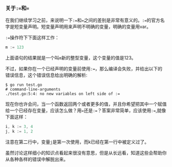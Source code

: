### 关于`:=`和`=`

在我们继续学习之前，来说明一下`:=`和`=`之间的差别是非常有意义的。`:=`的官方名字是短变量声明。短变量声明用来声明不明确的变量，明确的变量用var。

`:=`操作符下下面这样工作：

```go
m := 123
```

上面语句的结果就是一个叫`m`新的整型变量，这个变量的值是123。

不过，如果你在一个已经声明的变量前使用`:=`，那么编译会失败，并给出以下的错误信息，这个错误信息给出明确的解析:

```shell
$ go run test.go
# command-line-arguments
./test.go:5:4: no new variables on left side of :=
```

现在你也许会问，当一个函数返回两个或者更多的值，并且你希望把其中一个赋值给一个已经存在变量，应该怎么做？用`=`还是`:=`？答案非常简单，应该使用`:=`,就像下面这样：

```go
i, k := 3, 4 
j, k := 1, 2
```

注意在第二行中，变量`j`是第一次使用，而k已经在第一行中被定义过了。

虽然讨论这样细小的知识点看起来很没有意思，但是从长远看，知道这些会帮助你从各种各样的错误中解脱出来。

### 